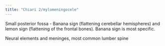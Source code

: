 ```yaml
---
title: "Chiari 2/mylomeningocele"
---
```

Small posterior fossa - Banana sign (flattening cerebellar hemispheres) and lemon sign (flattening of the frontal bones). Banana sign is most specific. 

Neural elements and meninges, most common lumber spine

